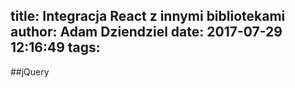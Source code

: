 title: Integracja React z innymi bibliotekami
author: Adam Dziendziel
date: 2017-07-29 12:16:49
tags:
---

##jQuery

